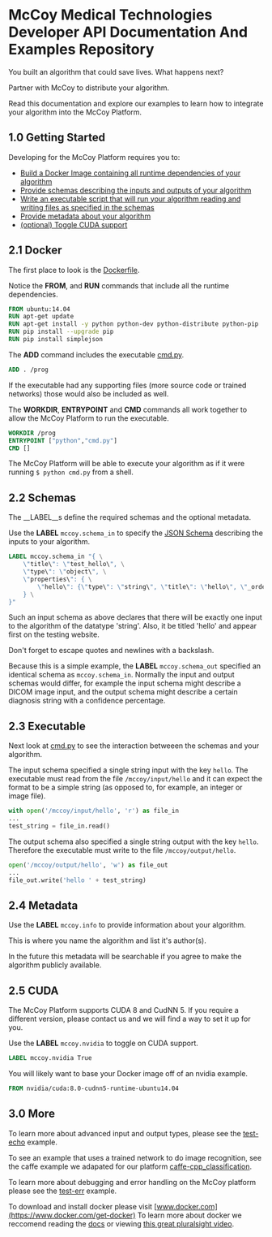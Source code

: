# McCoy Medical Technologies Developer API Documentation And Examples Repository

You built an algorithm that could save lives. What happens next?

Partner with McCoy to distribute your algorithm.

Read this documentation and explore our examples to learn how to integrate your algorithm into the McCoy Platform.

## 1.0 Getting Started
Developing for the McCoy Platform requires you to:
* [Build a Docker Image containing all runtime dependencies of your algorithm](#21-docker)
* [Provide schemas describing the inputs and outputs of your algorithm](#22-schemas)
* [Write an executable script that will run your algorithm reading and writing files as specified in the schemas](#23-executable)
* [Provide metadata about your algorithm](#24-metadata)
* [(optional) Toggle CUDA support](#25-cuda)

## 2.1 Docker
The first place to look is the [Dockerfile](test-helloworld/Dockerfile).

Notice the __FROM__, and __RUN__ commands that include all the runtime dependencies.
```Dockerfile
FROM ubuntu:14.04
RUN apt-get update
RUN apt-get install -y python python-dev python-distribute python-pip
RUN pip install --upgrade pip
RUN pip install simplejson
```

The __ADD__ command includes the executable [cmd.py](test-helloworld/cmd.py).
```Dockerfile
ADD . /prog
```
If the executable had any supporting files (more source code or trained networks) those would also be included as well.

The __WORKDIR__, __ENTRYPOINT__ and __CMD__ commands all work together to allow the McCoy Platform to run the executable.
```Dockerfile
WORKDIR /prog
ENTRYPOINT ["python","cmd.py"]
CMD []
```
The McCoy Platform will be able to execute your algorithm as if it were running `$ python cmd.py` from a shell.

## 2.2 Schemas
The __LABEL__s define the required schemas and the optional metadata.

Use the __LABEL__ `mccoy.schema_in` to specify the [JSON Schema](http://json-schema.org/) describing 
the inputs to your algorithm.
```Dockerfile
LABEL mccoy.schema_in "{ \
    \"title\": \"test_hello\", \
    \"type\": \"object\", \
    \"properties\": { \
        \"hello\": {\"type\": \"string\", \"title\": \"hello\", \"_order\": 1} \
    } \
}"
```
Such an input schema as above declares that there will be exactly one input to the algorithm of the datatype 'string'.
Also, it be titled 'hello' and appear first on the testing website.

Don't forget to escape quotes and newlines with a backslash.

Because this is a simple example, the __LABEL__ `mccoy.schema_out` specified an identical schema as `mccoy.schema_in`. 
Normally the input and output schemas would differ, for example the input schema might describe a DICOM image input, 
and the output schema might describe a certain diagnosis string with a confidence percentage.

## 2.3 Executable
Next look at [cmd.py](test-helloworld/cmd.py) to see the interaction betweeen the schemas and your algorithm.

The input schema specified a single string input with the key `hello`. The executable must read from the file
`/mccoy/input/hello` and it can expect the format to be a simple string (as opposed to, for example, an integer or image file).
```python
with open('/mccoy/input/hello', 'r') as file_in
...
test_string = file_in.read()
```

The output schema also specified a single string output with the key `hello`. Therefore the executable must 
write to the file `/mccoy/output/hello`.
```python
open('/mccoy/output/hello', 'w') as file_out
...
file_out.write('hello ' + test_string)
```
## 2.4 Metadata
Use the __LABEL__ `mccoy.info` to provide information about your algorithm. 

This is where you name the algorithm and list it's author(s). 

In the future this metadata will be searchable if you agree to make the algorithm publicly available.

## 2.5 CUDA
The McCoy Platform supports CUDA 8 and CudNN 5. If you require a different version, please contact us and we will 
find a way to set it up for you.

Use the __LABEL__ `mccoy.nvidia` to toggle on CUDA support.
```Dockerfile
LABEL mccoy.nvidia True
```

You will likely want to base your Docker image off of an nvidia example.
```Dockerfile
FROM nvidia/cuda:8.0-cudnn5-runtime-ubuntu14.04
```

## 3.0 More
To learn more about advanced input and output types, please see the [test-echo](test-echo/) example.

To see an example that uses a trained network to do image recognition, see the caffe example we adapated for our platform 
[caffe-cpp_classification](caffe-cpp_classification/).

To learn more about debugging and error handling on the McCoy platform please see the [test-err](test-err/) example.

To download and install docker please visit [www.docker.com](https://www.docker.com/get-docker)
To learn more about docker we reccomend reading the [docs](https://docs.docker.com/) or viewing 
[this great pluralsight video](https://www.pluralsight.com/courses/docker-deep-dive).
